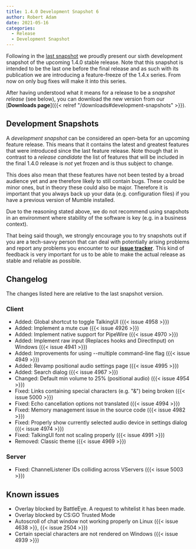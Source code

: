 ```yaml
---
title: 1.4.0 Development Snapshot 6
author: Robert Adam
date: 2021-05-16
categories:
  - Release
  - Development Snapshot
---
```


Following in the [last snapshot](2021-04-21-mumble-1-4-0-snapshot5.md) we proudly present our sixth development snapshot of the upcoming 1.4.0 stable
release. Note that this snapshot is intended to be the last one before the final release and as such with its publication we are introducing a
feature-freeze of the 1.4.x series. From now on only bug fixes will make it into this series.

After having understood what it means for a release to be a _snapshot release_ (see below), you can download the new version from our [**Downloads
page**]({{< relref "/downloads#development-snapshots" >}}).

<!--more-->

## Development Snapshots

A _development snapshot_ can be considered an open-beta for an upcoming feature release. This means that it contains the latest and greatest features
that were introduced since the last feature release. Note though that in contrast to a _release candidate_ the list of features that will be included
in the final 1.4.0 release is _not_ yet frozen and is thus subject to change.

This does also mean that these features have not been tested by a broad audience yet and are therefore likely to still contain bugs. These could be
minor ones, but in theory these could also be major. Therefore it is important that you always back up your data (e.g. configuration files) if you
have a previous version of Mumble installed.

Due to the reasoning stated above, we do not recommend using snapshots in an environment where stability of the software is key (e.g. in a business
context).

That being said though, we strongly encourage you to try snapshots out if you are a tech-savvy person that can deal with potentially arising problems
and report any problems you encounter to our [**issue tracker**](https://github.com/mumble-voip/mumble/issues). This kind of feedback is very
important for us to be able to make the actual release as stable and reliable as possible.

## Changelog

The changes listed here are relative to the last snapshot version.

### Client

- Added: Global shortcut to toggle TalkingUI ({{< issue 4958 >}})
- Added: Implement a mute cue ({{< issue 4926 >}})
- Added: Implement native support for PipeWire ({{< issue 4970 >}})
- Added: Implement raw input (Replaces hooks and DirectInput) on Windows ({{< issue 4941 >}})
- Added: Improvements for using --multiple command-line flag ({{< issue 4949 >}})
- Added: Revamp positional audio settings page ({{< issue 4995 >}})
- Added: Search dialog ({{< issue 4967 >}})
- Changed: Default min volume to 25% (positional audio) ({{< issue 4954 >}})
- Fixed: Links containing special characters (e.g. "&") being broken ({{< issue 5000 >}})
- Fixed: Echo cancellation options not translated ({{< issue 4994 >}})
- Fixed: Memory management issue in the source code ({{< issue 4982 >}})
- Fixed: Properly show currently selected audio device in settings dialog ({{< issue 4974 >}})
- Fixed: TalkingUI font not scaling properly ({{< issue 4991 >}})
- Removed: Classic theme ({{< issue 4969 >}})


### Server

- Fixed: ChannelListener IDs colliding across VServers ({{< issue 5003 >}})


## Known issues

- Overlay blocked by BattleEye. A request to whitelist it has been made.
- Overlay blocked by CS:GO Trusted Mode
- Autoscroll of chat window not working properly on Linux ({{< issue 4638 >}}, {{< issue 2504 >}})
- Certain special characters are not rendered on Windows ({{< issue 4939 >}})
